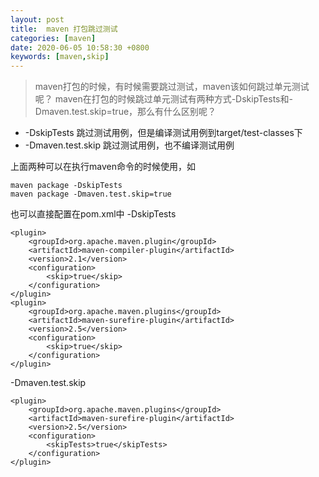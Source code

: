 ```yaml
---
layout: post
title:  maven 打包跳过测试
categories: [maven]
date: 2020-06-05 10:58:30 +0800
keywords: [maven,skip]
---
```


> maven打包的时候，有时候需要跳过测试，maven该如何跳过单元测试呢？
maven在打包的时候跳过单元测试有两种方式-DskipTests和-Dmaven.test.skip=true，那么有什么区别呢？
- -DskipTests
跳过测试用例，但是编译测试用例到target/test-classes下  
- -Dmaven.test.skip
跳过测试用例，也不编译测试用例

上面两种可以在执行maven命令的时候使用，如
```code
maven package -DskipTests
maven package -Dmaven.test.skip=true
```
也可以直接配置在pom.xml中
-DskipTests
```code
<plugin>  
    <groupId>org.apache.maven.plugin</groupId>  
    <artifactId>maven-compiler-plugin</artifactId>  
    <version>2.1</version>  
    <configuration>  
        <skip>true</skip>  
    </configuration>  
</plugin>  
<plugin>  
    <groupId>org.apache.maven.plugins</groupId>  
    <artifactId>maven-surefire-plugin</artifactId>  
    <version>2.5</version>  
    <configuration>  
        <skip>true</skip>  
    </configuration>  
</plugin> 
```
-Dmaven.test.skip

```code
<plugin>  
    <groupId>org.apache.maven.plugins</groupId>  
    <artifactId>maven-surefire-plugin</artifactId>  
    <version>2.5</version>  
    <configuration>  
        <skipTests>true</skipTests>  
    </configuration>  
</plugin> 
```
